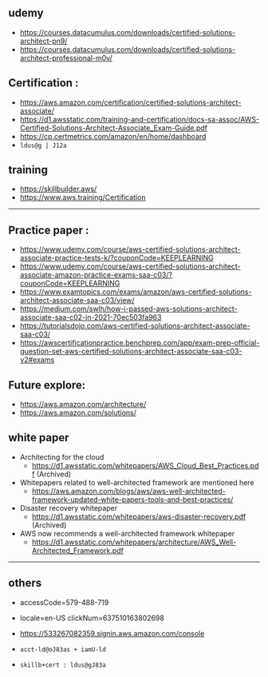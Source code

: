 

## udemy
- https://courses.datacumulus.com/downloads/certified-solutions-architect-pn9/
- https://courses.datacumulus.com/downloads/certified-solutions-architect-professional-m0v/

## Certification :
- https://aws.amazon.com/certification/certified-solutions-architect-associate/
- https://d1.awsstatic.com/training-and-certification/docs-sa-assoc/AWS-Certified-Solutions-Architect-Associate_Exam-Guide.pdf
- https://cp.certmetrics.com/amazon/en/home/dashboard
- `ldus@g | J12a`

## training
- https://skillbuilder.aws/
- https://www.aws.training/Certification

---
## Practice paper :
- https://www.udemy.com/course/aws-certified-solutions-architect-associate-practice-tests-k/?couponCode=KEEPLEARNING
- https://www.udemy.com/course/aws-certified-solutions-architect-associate-amazon-practice-exams-saa-c03/?couponCode=KEEPLEARNING
- https://www.examtopics.com/exams/amazon/aws-certified-solutions-architect-associate-saa-c03/view/
- https://medium.com/swlh/how-i-passed-aws-solutions-architect-associate-saa-c02-in-2021-70ec503fa963
- https://tutorialsdojo.com/aws-certified-solutions-architect-associate-saa-c03/
- https://awscertificationpractice.benchprep.com/app/exam-prep-official-question-set-aws-certified-solutions-architect-associate-saa-c03-v2#exams

## Future explore:
- https://aws.amazon.com/architecture/
- https://aws.amazon.com/solutions/


## white paper
- Architecting for the cloud
  - https://d1.awsstatic.com/whitepapers/AWS_Cloud_Best_Practices.pdf (Archived)
- Whitepapers related to well-architected framework are mentioned here 
   - https://aws.amazon.com/blogs/aws/aws-well-architected-framework-updated-white-papers-tools-and-best-practices/
- Disaster recovery whitepaper
  - https://d1.awsstatic.com/whitepapers/aws-disaster-recovery.pdf (Archived)
- AWS now recommends a well-architected framework whitepaper
  - https://d1.awsstatic.com/whitepapers/architecture/AWS_Well-Architected_Framework.pdf
---

## others
- accessCode=579-488-719
- locale=en-US clickNum=637510163802698

- https://533267082359.signin.aws.amazon.com/console  
- `acct-ld@oJ83as + iamU-ld`
- `skillb+cert : ldus@gJ83a`
